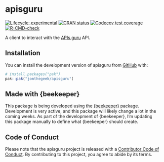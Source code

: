 
<!-- README.md is generated from README.Rmd. Please edit that file -->

# apisguru

<!-- badges: start -->

[![Lifecycle:
experimental](https://img.shields.io/badge/lifecycle-experimental-orange.svg)](https://lifecycle.r-lib.org/articles/stages.html#experimental)
[![CRAN
status](https://www.r-pkg.org/badges/version/apisguru)](https://CRAN.R-project.org/package=apisguru)
[![Codecov test
coverage](https://codecov.io/gh/jonthegeek/apisguru/branch/main/graph/badge.svg)](https://app.codecov.io/gh/jonthegeek/apisguru?branch=main)
[![R-CMD-check](https://github.com/jonthegeek/apisguru/actions/workflows/R-CMD-check.yaml/badge.svg)](https://github.com/jonthegeek/apisguru/actions/workflows/R-CMD-check.yaml)
<!-- badges: end -->

A client to interact with the [APIs.guru](https://apis.guru) API.

## Installation

You can install the development version of apisguru from
[GitHub](https://github.com/) with:

``` r
# install.packages("pak")
pak::pak("jonthegeek/apisguru")
```

## Made with {beekeeper}

This package is being developed using the
[{beekeeper}](https://beekeeper.api2r.org/) package. Development is very
active, and this package will likely change a lot in the coming weeks.
As part of the development of {beekeeper}, I’m updating this package
manually to define what {beekeeper} should create.

## Code of Conduct

Please note that the apisguru project is released with a [Contributor
Code of
Conduct](https://jonthegeek.github.io/apisguru/CODE_OF_CONDUCT.html). By
contributing to this project, you agree to abide by its terms.
